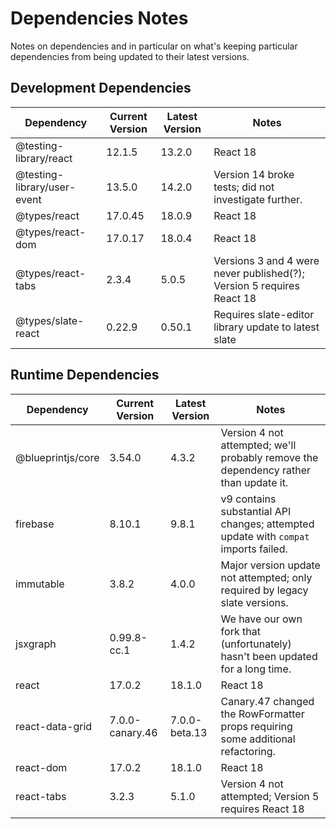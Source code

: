 # Dependencies Notes

Notes on dependencies and in particular on what's keeping particular dependencies from being updated to their latest versions.

## Development Dependencies

|Dependency                  |Current Version|Latest Version|Notes                                                                                |
|----------------------------|---------------|--------------|-------------------------------------------------------------------------------------|
|@testing-library/react      |12.1.5         |13.2.0        |React 18                                                                             |
|@testing-library/user-event |13.5.0         |14.2.0        |Version 14 broke tests; did not investigate further.                                 |
|@types/react                |17.0.45        |18.0.9        |React 18                                                                             |
|@types/react-dom            |17.0.17        |18.0.4        |React 18                                                                             |
|@types/react-tabs           |2.3.4          |5.0.5         |Versions 3 and 4 were never published(?); Version 5 requires React 18                |
|@types/slate-react          |0.22.9         |0.50.1        |Requires slate-editor library update to latest slate                                 |

## Runtime Dependencies

|Dependency          |Current Version|Latest Version|Notes                                                                                |
|--------------------|---------------|--------------|-------------------------------------------------------------------------------------|
|@blueprintjs/core   |3.54.0         |4.3.2         |Version 4 not attempted; we'll probably remove the dependency rather than update it. |
|firebase            |8.10.1         |9.8.1         |v9 contains substantial API changes; attempted update with `compat` imports failed.  |
|immutable           |3.8.2          |4.0.0         |Major version update not attempted; only required by legacy slate versions.          |
|jsxgraph            |0.99.8-cc.1    |1.4.2         |We have our own fork that (unfortunately) hasn't been updated for a long time.       |
|react               |17.0.2         |18.1.0        |React 18                                                                             |
|react-data-grid     |7.0.0-canary.46|7.0.0-beta.13 |Canary.47 changed the RowFormatter props requiring some additional refactoring.      |
|react-dom           |17.0.2         |18.1.0        |React 18                                                                             |
|react-tabs          |3.2.3          |5.1.0         |Version 4 not attempted; Version 5 requires React 18                                 |
